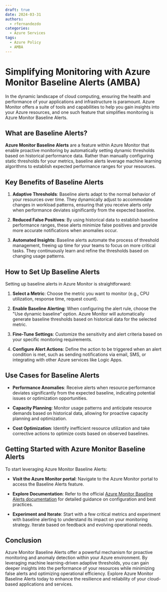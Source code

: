 ```yaml
---
draft: true
date: 2024-03-31
authors:
  - rfernandezdo
categories:
  - Azure Services
tags:
  - Azure Policy
  - AMBA  
---
```

# Simplifying Monitoring with Azure Monitor Baseline Alerts (AMBA)

In the dynamic landscape of cloud computing, ensuring the health and performance of your applications and infrastructure is paramount. Azure Monitor offers a suite of tools and capabilities to help you gain insights into your Azure resources, and one such feature that simplifies monitoring is Azure Monitor Baseline Alerts.

## What are Baseline Alerts?

**Azure Monitor Baseline Alerts** are a feature within Azure Monitor that enable proactive monitoring by automatically setting dynamic thresholds based on historical performance data. Rather than manually configuring static thresholds for your metrics, baseline alerts leverage machine learning algorithms to establish expected performance ranges for your resources.

## Key Benefits of Baseline Alerts

1. **Adaptive Thresholds**: Baseline alerts adapt to the normal behavior of your resources over time. They dynamically adjust to accommodate changes in workload patterns, ensuring that you receive alerts only when performance deviates significantly from the expected baseline.

2. **Reduced False Positives**: By using historical data to establish baseline performance ranges, these alerts minimize false positives and provide more accurate notifications when anomalies occur.

3. **Automated Insights**: Baseline alerts automate the process of threshold management, freeing up time for your teams to focus on more critical tasks. They continuously learn and refine the thresholds based on changing usage patterns.

## How to Set Up Baseline Alerts

Setting up baseline alerts in Azure Monitor is straightforward:

1. **Select a Metric**: Choose the metric you want to monitor (e.g., CPU utilization, response time, request count).

2. **Enable Baseline Alerting**: When configuring the alert rule, choose the "Use dynamic baseline" option. Azure Monitor will automatically generate baseline thresholds based on historical data for the selected metric.

3. **Fine-Tune Settings**: Customize the sensitivity and alert criteria based on your specific monitoring requirements.

4. **Configure Alert Actions**: Define the action to be triggered when an alert condition is met, such as sending notifications via email, SMS, or integrating with other Azure services like Logic Apps.

## Use Cases for Baseline Alerts

- **Performance Anomalies**: Receive alerts when resource performance deviates significantly from the expected baseline, indicating potential issues or optimization opportunities.

- **Capacity Planning**: Monitor usage patterns and anticipate resource demands based on historical data, allowing for proactive capacity planning and optimization.

- **Cost Optimization**: Identify inefficient resource utilization and take corrective actions to optimize costs based on observed baselines.

## Getting Started with Azure Monitor Baseline Alerts

To start leveraging Azure Monitor Baseline Alerts:

- **Visit the Azure Monitor portal**: Navigate to the Azure Monitor portal to access the Baseline Alerts feature.

- **Explore Documentation**: Refer to the official [Azure Monitor Baseline Alerts documentation](https://azure.github.io/azure-monitor-baseline-alerts/welcome/) for detailed guidance on configuration and best practices.

- **Experiment and Iterate**: Start with a few critical metrics and experiment with baseline alerting to understand its impact on your monitoring strategy. Iterate based on feedback and evolving operational needs.

## Conclusion

Azure Monitor Baseline Alerts offer a powerful mechanism for proactive monitoring and anomaly detection within your Azure environment. By leveraging machine learning-driven adaptive thresholds, you can gain deeper insights into the performance of your resources while minimizing false alerts and optimizing operational efficiency. Explore Azure Monitor Baseline Alerts today to enhance the resilience and reliability of your cloud-based applications and services.